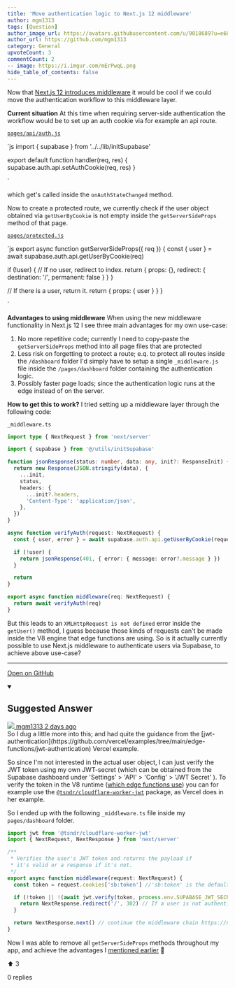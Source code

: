 ```yaml
---
title: 'Move authentication logic to Next.js 12 middleware'
author: mgm1313
tags: [Question]
author_image_url: https://avatars.githubusercontent.com/u/9018689?u=e685d987bcff1d15f40211aba826dd09ccd7a600&v=4
author_url: https://github.com/mgm1313
category: General
upvoteCount: 3
commentCount: 2
-- image: https://i.imgur.com/mErPwqL.png
hide_table_of_contents: false
---
```


Now that [Next.js 12 introduces middleware](https://nextjs.org/blog/next-12#introducing-middleware) it would be cool if we could move the authentication workflow to this middleware layer.

**Current situation**
At this time when requiring server-side authentication the workflow would be to set up an auth cookie via for example an api route.

[`pages/api/auth.js`](https://github.com/vercel/next.js/blob/46ddd8cf6016bd74b98a6f627149c95fa59244ed/examples/with-supabase-auth-realtime-db/pages/api/auth.js)

`js
import { supabase } from '../../lib/initSupabase'

export default function handler(req, res) {
supabase.auth.api.setAuthCookie(req, res)
}

`

which get's called inside the `onAuthStateChanged` method.

Now to create a protected route, we currently check if the user object obtained via `getUserByCookie` is not empty inside the `getServerSideProps` method of that page.

[`pages/protected.js`](https://github.com/vercel/next.js/blob/46ddd8cf6016bd74b98a6f627149c95fa59244ed/examples/with-supabase-auth-realtime-db/pages/profile.js#L31)

`js
export async function getServerSideProps({ req }) {
const { user } = await supabase.auth.api.getUserByCookie(req)

if (!user) {
// If no user, redirect to index.
return { props: {}, redirect: { destination: '/', permanent: false } }
}

// If there is a user, return it.
return { props: { user } }
}

`

**Advantages to using middleware**
When using the new middleware functionality in Next.js 12 I see three main advantages for my own use-case:

1. No more repetitive code; currently I need to copy-paste the `getServerSideProps` method into all page files that are protected
2. Less risk on forgetting to protect a route; e.q. to protect all routes inside the `/dashboard` folder I'd simply have to setup a single `_middleware.js` file inside the `/pages/dashboard` folder containing the authentication logic.
3. Possibly faster page loads; since the authentication logic runs at the edge instead of on the server.

**How to get this to work?**
I tried setting up a middleware layer through the following code:

`_middleware.ts`

```ts
import type { NextRequest } from 'next/server'

import { supabase } from '@/utils/initSupabase'

function jsonResponse(status: number, data: any, init?: ResponseInit) {
  return new Response(JSON.stringify(data), {
    ...init,
    status,
    headers: {
      ...init?.headers,
      'Content-Type': 'application/json',
    },
  })
}

async function verifyAuth(request: NextRequest) {
  const { user, error } = await supabase.auth.api.getUserByCookie(request)

  if (!user) {
    return jsonResponse(401, { error: { message: error?.message } })
  }

  return
}

export async function middleware(req: NextRequest) {
  return await verifyAuth(req)
}
```

But this leads to an `XMLHttpRequest is not defined` error inside the `getUser()` method, I guess because those kinds of requests can't be made inside the V8 engine that edge functions are using.
So is it actually currently possible to use Next.js middleware to authenticate users via Supabase, to achieve above use-case?

---

<a href="https://github.com/supabase/supabase/discussions/3680#discussioncomment-1546582" className="margin-bottom--md">Open on GitHub</a>

<details open style={{borderWidth: 1, borderColor: '#3ecf8e', backgroundColor: 'transparent'}}>
  <summary>
    <h2>Suggested Answer</h2>
  </summary>
  <div className="avatar">
  <a href="https://github.com/mgm1313" style={{display: 'flex'}} className="margin-vert--md">
  <span className="col--1 avatar ">
    <img className="avatar__photo avatar__photo--sm" src="https://avatars.githubusercontent.com/u/9018689?u=e685d987bcff1d15f40211aba826dd09ccd7a600&v=4"/>
  </span>
  <span style={{display: 'flex'}}>
    <span className="margin-horiz--sm">mgm1313</span>
    <span style={{ color: '#8b949e' }}>2 days ago</span>
  </span>
  </a>
  </div>
  So I dug a little more into this; and had quite the guidance from the [jwt-authentication](https://github.com/vercel/examples/tree/main/edge-functions/jwt-authentication) Vercel example.

So since I'm not interested in the actual user object, I can just verify the JWT token using my own JWT-secret (which can be obtained from the Supabase dashboard under 'Settings' > 'API' > 'Config' > 'JWT Secret' ).
To verify the token in the V8 runtime ([which edge functions use](https://nextjs.org/docs/api-reference/edge-runtime)) you can for example use the [`@tsndr/cloudflare-worker-jwt`](https://www.npmjs.com/package/@tsndr/cloudflare-worker-jwt) package, as Vercel does in her example.

So I ended up with the following `_middleware.ts` file inside my `pages/dashboard` folder.

```ts
import jwt from '@tsndr/cloudflare-worker-jwt'
import { NextRequest, NextResponse } from 'next/server'

/**
 * Verifies the user's JWT token and returns the payload if
 * it's valid or a response if it's not.
 */
export async function middleware(request: NextRequest) {
  const token = request.cookies['sb:token'] //'sb:token' is the default cookie name

  if (!token || !(await jwt.verify(token, process.env.SUPABASE_JWT_SECRET!))) {
    return NextResponse.redirect('/', 302) // If a user is not authenticated (either no token was send, or the token is invalid) redirect the user to the homepage where they will be presented with a log-in screen
  }

  return NextResponse.next() // continue the middleware chain https://nextjs.org/docs/api-reference/next/server#nextresponse
}
```

Now I was able to remove all `getServerSideProps` methods throughout my app, and achieve the advantages I [mentioned earlier](https://github.com/supabase/supabase/discussions/3680#discussion-3652380) 🥳

  <div style={{ display: 'flex', flexDirection: 'row', justifyContent: 'space-between' }}>
    <p>⬆️  <span className="margin-left--sm">3</span></p>
    <p>0 replies</p>
  </div>
</details>
